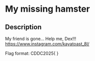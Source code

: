# My missing hamster

## Description

My friend is gone...
Help me, Dex!!!
https://www.instagram.com/kayatoast_8l/

Flag format: CDDC2025{   }